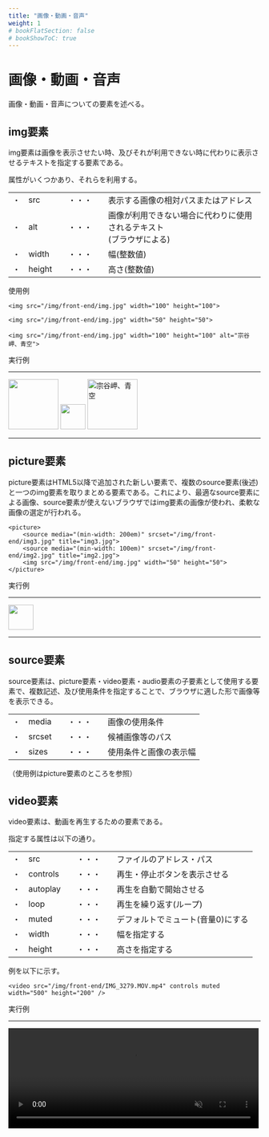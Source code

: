 ```yaml
---
title: "画像・動画・音声"
weight: 1
# bookFlatSection: false
# bookShowToC: true
---
```


# 画像・動画・音声

画像・動画・音声についての要素を述べる。

## img要素

img要素は画像を表示させたい時、及びそれが利用できない時に代わりに表示させるテキストを指定する要素である。

属性がいくつかあり、それらを利用する。

<table style="border:none;">
    <tr style="border:none;">
        <td style="border:none;">・</td>
        <td style="border:none;">src</td>
        <td style="border:none;">　・・・　</td>
        <td style="border:none;">表示する画像の相対パスまたはアドレス</td>
    </tr>
    <tr style="border:none;">
        <td style="border:none;">・</td>
        <td style="border:none;">alt</td>
        <td style="border:none;">　・・・　</td>
        <td style="border:none;">画像が利用できない場合に代わりに使用されるテキスト<br>(ブラウザによる)</td>
    </tr>
    <tr>
        <td style="border:none;">・</td>
        <td style="border:none;">width</td>
        <td style="border:none;">　・・・　</td>
        <td style="border:none;">幅(整数値)</td>
    </tr>
    <tr>
        <td style="border:none;">・</td>
        <td style="border:none;">height</td>
        <td style="border:none;">　・・・　</td>
        <td style="border:none;">高さ(整数値)</td>
    </tr>
</table>

使用例

```
<img src="/img/front-end/img.jpg" width="100" height="100">

<img src="/img/front-end/img.jpg" width="50" height="50">

<img src="/img/front-end/img.jpg" width="100" height="100" alt="宗谷岬、青空">
```

実行例

<hr>
<img src="/img/front-end/img.jpg" width="100" height="100">

<img src="/img/front-end/img.jpg" width="50" height="50">

<img src="/img/front-end/img.jpg" width="100" height="100" alt="宗谷岬、青空">
<hr>



## picture要素

picture要素はHTML5以降で追加された新しい要素で、複数のsource要素(後述)と一つのimg要素を取りまとめる要素である。これにより、最適なsource要素による画像、source要素が使えないブラウザではimg要素の画像が使われ、柔軟な画像の選定が行われる。

```
<picture>
    <source media="(min-width: 200em)" srcset="/img/front-end/img3.jpg" title="img3.jpg">
    <source media="(min-width: 100em)" srcset="/img/front-end/img2.jpg" title="img2.jpg">
    <img src="/img/front-end/img.jpg" width="50" height="50">
</picture>
```

実行例

<hr>
<picture>
    <source media="(min-width: 200em)" srcset="/img/front-end/img3.jpg" title="img3.jpg">
    <source media="(min-width: 100em)" srcset="/img/front-end/img2.jpg" title="img2.jpg">
    <img src="/img/front-end/img.jpg" width="50" height="50">
</picture>
<hr>


## source要素

source要素は、picture要素・video要素・audio要素の子要素として使用する要素で、複数記述、及び使用条件を指定することで、ブラウザに適した形で画像等を表示できる。


<table style="border:none;">
    <tr style="border:none;">
        <td style="border:none;">・</td>
        <td style="border:none;">media</td>
        <td style="border:none;">　・・・　</td>
        <td style="border:none;">画像の使用条件</td>
    </tr>
    <tr style="border:none;">
        <td style="border:none;">・</td>
        <td style="border:none;">srcset</td>
        <td style="border:none;">　・・・　</td>
        <td style="border:none;">候補画像等のパス</td>
    </tr>
    <tr>
        <td style="border:none;">・</td>
        <td style="border:none;">sizes</td>
        <td style="border:none;">　・・・　</td>
        <td style="border:none;">使用条件と画像の表示幅</td>
    </tr>
</table>


（使用例はpicture要素のところを参照）


## video要素

video要素は、動画を再生するための要素である。

指定する属性は以下の通り。

<table style="border:none;">
    <tr style="border:none;">
        <td style="border:none;">・</td>
        <td style="border:none;">src</td>
        <td style="border:none;">　・・・　</td>
        <td style="border:none;">ファイルのアドレス・パス</td>
    </tr>
    <tr style="border:none;">
        <td style="border:none;">・</td>
        <td style="border:none;">controls</td>
        <td style="border:none;">　・・・　</td>
        <td style="border:none;">再生・停止ボタンを表示させる</td>
    </tr>
    <tr>
        <td style="border:none;">・</td>
        <td style="border:none;">autoplay</td>
        <td style="border:none;">　・・・　</td>
        <td style="border:none;">再生を自動で開始させる</td>
    </tr>
    <tr>
        <td style="border:none;">・</td>
        <td style="border:none;">loop</td>
        <td style="border:none;">　・・・　</td>
        <td style="border:none;">再生を繰り返す(ループ)</td>
    </tr>
    <tr>
        <td style="border:none;">・</td>
        <td style="border:none;">muted</td>
        <td style="border:none;">　・・・　</td>
        <td style="border:none;">デフォルトでミュート(音量0)にする</td>
    </tr>
    <tr>
        <td style="border:none;">・</td>
        <td style="border:none;">width</td>
        <td style="border:none;">　・・・　</td>
        <td style="border:none;">幅を指定する</td>
    </tr>
    <tr>
        <td style="border:none;">・</td>
        <td style="border:none;">height</td>
        <td style="border:none;">　・・・　</td>
        <td style="border:none;">高さを指定する</td>
    </tr>
</table>


例を以下に示す。

```
<video src="/img/front-end/IMG_3279.MOV.mp4" controls muted width="500" height="200" />
```

実行例

<hr>
<video src="/img/front-end/IMG_3279.MOV.mp4" controls muted width="500" height="200" />
<hr>

(ちなみにこの動画は私が学生時代に研究室の窓から外の吹雪を撮ったものである)


## audio要素

audio要素は音声を再生するための要素である。

基本的には、video要素から視覚的な内容を排除したものであり、使う属性もvideo要素とほとんど同じ。

<table style="border:none;">
    <tr style="border:none;">
        <td style="border:none;">・</td>
        <td style="border:none;">src</td>
        <td style="border:none;">　・・・　</td>
        <td style="border:none;">ファイルのアドレス・パス</td>
    </tr>
    <tr style="border:none;">
        <td style="border:none;">・</td>
        <td style="border:none;">controls</td>
        <td style="border:none;">　・・・　</td>
        <td style="border:none;">再生・停止ボタンを表示させる</td>
    </tr>
    <tr>
        <td style="border:none;">・</td>
        <td style="border:none;">autoplay</td>
        <td style="border:none;">　・・・　</td>
        <td style="border:none;">再生を自動で開始させる</td>
    </tr>
    <tr>
        <td style="border:none;">・</td>
        <td style="border:none;">loop</td>
        <td style="border:none;">　・・・　</td>
        <td style="border:none;">再生を繰り返す(ループ)</td>
    </tr>
    <tr>
        <td style="border:none;">・</td>
        <td style="border:none;">muted</td>
        <td style="border:none;">　・・・　</td>
        <td style="border:none;">デフォルトでミュート(音量0)にする</td>
    </tr>
</table>

先程の動画ファイルをaudio要素で表示させてみよう。

```
<audio src="/img/front-end/IMG_3279.MOV.mp4" controls />
```

実行例は以下の通り。

<hr>
<audio src="/img/front-end/IMG_3279.MOV.mp4" controls />
<hr>


## track要素

track要素はvideo要素やaudio要素の子要素として利用する要素で、字幕などの外部テキストトラックファイルを指定する場合に使用する要素である。

使用するテキストトラックファイルは、WebVTT形式(.vtt形式)またはTTML形式ファイルである。

指定する主な属性は以下の通り。

<table style="border:none;">
    <tr style="border:none;">
        <td style="border:none;">・</td>
        <td style="border:none;">src</td>
        <td style="border:none;">　・・・　</td>
        <td style="border:none;">ファイルのアドレス・パス</td>
    </tr>
    <tr style="border:none;">
        <td style="border:none;">・</td>
        <td style="border:none;">srclang</td>
        <td style="border:none;">　・・・　</td>
        <td style="border:none;">外部テキストファイルの言語</td>
    </tr>
    <tr>
        <td style="border:none;">・</td>
        <td style="border:none;">kind</td>
        <td style="border:none;">　・・・　</td>
        <td style="border:none;">外部テキストファイルをどのように使用するかの指定</td>
    </tr>
</table>

また、kind属性には以下の値を指定する。

<table style="border:none;">
    <tr style="border:none;">
        <td style="border:none;">・</td>
        <td style="border:none;">subtitles</td>
        <td style="border:none;">　・・・　</td>
        <td style="border:none;">音は聞こえるが理解できない人向けの字幕、映像に重ねて表示</td>
    </tr>
    <tr style="border:none;">
        <td style="border:none;">・</td>
        <td style="border:none;">captions</td>
        <td style="border:none;">　・・・　</td>
        <td style="border:none;">音が（明瞭に）聞こえない人向けの字幕、映像に重ねて表示</td>
    </tr>
    <tr>
        <td style="border:none;">・</td>
        <td style="border:none;">descriptions</td>
        <td style="border:none;">　・・・　</td>
        <td style="border:none;">映像が（明瞭には）見えない場合向けの解説、合成音声で読み上げる</td>
    </tr>
    <tr>
        <td style="border:none;">・</td>
        <td style="border:none;">chapters</td>
        <td style="border:none;">　・・・　</td>
        <td style="border:none;">映像のチャプターのタイトル、操作により一覧を表示</td>
    </tr>
    <tr>
        <td style="border:none;">・</td>
        <td style="border:none;">metadata</td>
        <td style="border:none;">　・・・　</td>
        <td style="border:none;">スクリプトから利用する事を想定したメタデータ</td>
    </tr>
</table>

先程の動画ファイルを利用して実行例を示す。

```
<video src="/img/front-end/IMG_3279.MOV.mp4" controls muted width="500" height="200" >
    <track default kind="captions"
           srclang="ja"
           src="/img/front-end/track.vtt">
</video>
```

ちなみに字幕として利用するvttファイル(track.vtt)は以下の通り。

```
WEBVTT

00:00:00.000 --> 00:00:15.000
これは字幕です。15秒まで表示されます。

00:00:15.000 --> 00:00:30.000
雪が降ってます。
```

表示例

<hr>
<video src="/img/front-end/IMG_3279.MOV.mp4" controls muted width="500" height="200" >
    <track default kind="captions"
           srclang="ja"
           src="/img/front-end/track.vtt">
</video>
<hr>


## embed要素

embed要素は、動画や音声などをプラグインを使って組み込む際に使う要素である。

src属性で外部コンテンツを読み込み、ブラウザに追加インストールされたプラグインでコンテンツを利用する。

よく使われるものとしては、.swfファイル(Flash)、.mpgファイル(MPEG)など。

<table style="border:none;">
    <tr style="border:none;">
        <td style="border:none;">・</td>
        <td style="border:none;">src</td>
        <td style="border:none;">　・・・　</td>
        <td style="border:none;">組み込むファイルのパス</td>
    </tr>
    <tr style="border:none;">
        <td style="border:none;">・</td>
        <td style="border:none;">type</td>
        <td style="border:none;">　・・・　</td>
        <td style="border:none;">組み込むデータの種類</td>
    </tr>
    <tr>
        <td style="border:none;">・</td>
        <td style="border:none;">width</td>
        <td style="border:none;">　・・・　</td>
        <td style="border:none;">幅</td>
    </tr>
    <tr>
        <td style="border:none;">・</td>
        <td style="border:none;">height</td>
        <td style="border:none;">　・・・　</td>
        <td style="border:none;">高さ</td>
    </tr>
</table>


## map要素

一つの画像に複数のリンクを設定することをイメージマップという。map要素はこのイメージマップを設定する時に使用する要素である。

具体的に画像のどの部分をどのリンクに対応させるかは、map要素の子要素として使う後述のarea要素で指定する。

map要素のname属性でイメージマップに名前を定義し、画像を定義しているimg要素の**usemap**属性でその名前を指定するとイメージマップを画像に適用できる。


## area要素

area要素は、イメージマップにおいて指定した領域を指定したリンク先に紐付ける要素である。

使用する主な属性は以下の通り。


<table style="border:none;">
    <tr style="border:none;">
        <td style="border:none;">・</td>
        <td style="border:none;">coords</td>
        <td style="border:none;">　・・・　</td>
        <td style="border:none;">領域の座標</td>
    </tr>
    <tr style="border:none;">
        <td style="border:none;">・</td>
        <td style="border:none;">shape</td>
        <td style="border:none;">　・・・　</td>
        <td style="border:none;">領域の形状</td>
    </tr>
    <tr>
        <td style="border:none;">・</td>
        <td style="border:none;">href</td>
        <td style="border:none;">　・・・　</td>
        <td style="border:none;">リンク先のアドレス</td>
    </tr>
</table>

ここで、shape属性で指定できる値は決まっており、以下の通りである。また、それに応じてcoords属性で指定するあたいも変わってくる。



<table style="border:none;">
    <tr>
        <td style="border:none;"></td>
        <td style="border:none;"><b>値</b></td>
        <td style="border:none;"></td>
        <td style="border:none;"><b>図形</b></td>
        <td style="border:none;"><b>coords属性に指定する値</b></td>
    </tr>
    <tr style="border:none;">
        <td style="border:none;">・</td>
        <td style="border:none;">rect</td>
        <td style="border:none;">　・・・　</td>
        <td style="border:none;">長方形</td>
        <td style="border:none;">左上のx座標,左上のy座標,右下のx座標,右下のy座標</td>
    </tr>
    <tr style="border:none;">
        <td style="border:none;">・</td>
        <td style="border:none;">circle</td>
        <td style="border:none;">　・・・　</td>
        <td style="border:none;">円</td>
        <td style="border:none;">円の中心のx座標,円の中心のy座標,半径</td>
    </tr>
    <tr>
        <td style="border:none;">・</td>
        <td style="border:none;">poly</td>
        <td style="border:none;">　・・・　</td>
        <td style="border:none;">多角形</td>
        <td style="border:none;">各座標をx座標、y座標の順に指定</td>
    </tr>
    <tr>
        <td style="border:none;">・</td>
        <td style="border:none;">default</td>
        <td style="border:none;">　・・・　</td>
        <td style="border:none;">画像全体</td>
        <td style="border:none;">(指定しない)</td>
    </tr>
</table>


使用例

```
<img src="/img/front-end/area.png" usemap="#top" width="100" height="100">

<map name="top">
    <area href="https://wat36.github.io/pages/" shape="rect" coords="0,0,100,50"></area>
    <area href="https://github.com/WAT36" shape="rect" coords="0,50,100,100"></area>
</map>
```

表示例（画像の上半分がこのブログのトップ、下半分は私のGithubへのリンク）

<hr>
<img src="/img/front-end/area.png" usemap="#top" width="100" height="100">

<map name="top">
    <area href="https://wat36.github.io/pages/" shape="rect" coords="0,0,100,50"></area>
    <area href="https://github.com/WAT36" shape="rect" coords="0,50,100,100"></area>
</map>
<hr>

